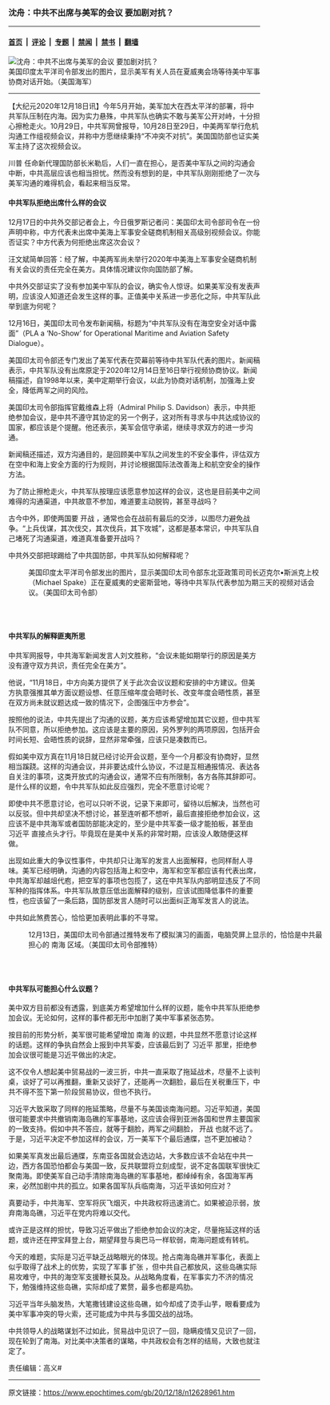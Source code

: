 ### 沈舟：中共不出席与美军的会议 要加剧对抗？

---

#### [首页](../../../..?n12628961) &nbsp;|&nbsp; [评论](../../../../../epoch-comment?n12628961) &nbsp;|&nbsp; [专题](../../../../../epoch-special?n12628961) &nbsp;|&nbsp; [禁闻](../../../../../epoch-news?n12628961) &nbsp;|&nbsp; [禁书](../../../../../books?n12628961) &nbsp;|&nbsp; [翻墙](https://github.com/gfw-breaker/nogfw/blob/master/README.md?n12628961)


<div><img alt="沈舟：中共不出席与美军的会议 要加剧对抗？" class="attachment-djy_600_400 size-djy_600_400 wp-post-image" src="https://i.epochtimes.com/assets/uploads/2020/12/201216-N-ZZ999-016-600x400.jpg"/>
<div class="caption">
 美国印度太平洋司令部发出的图片，显示美军有关人员在夏威夷会场等待美中军事协商对话开始。（美国海军）
</div></div><hr/><div class="post_content" id="artbody" itemprop="articleBody">
 <!-- article content begin -->
 <p>
  【大纪元2020年12月18日讯】今年5月开始，美军加大在西太平洋的部署，将中共军队压制在内海。因为实力悬殊，中共军队也确实不敢与美军公开对峙，十分担心擦枪走火。10月29日，中共军网曾报导，10月28日至29日，中美两军举行危机沟通工作组视频会议，并称中方愿继续秉持“不冲突不对抗”。美国国防部也证实美军主持了这次视频会议。
 </p>
 <p>
  <ok href="https://www.epochtimes.com/gb/tag/%E5%B7%9D%E6%99%AE.html">
   川普
  </ok>
  任命新代理国防部长米勒后，人们一直在担心，是否美中军队之间的沟通会中断，中共高层应该也相当担忧。然而没有想到的是，中共军队刚刚拒绝了一次与美军沟通的难得机会，看起来相当反常。
 </p>
 <h4>
  <strong>
   中共军队拒绝出席什么样的会议
  </strong>
 </h4>
 <p>
  12月17日的中共外交部记者会上，今日俄罗斯记者问：美国印太司令部司令在一份声明中称，中方代表未出席中美海上军事安全磋商机制相关高级别视频会议。你能否证实？中方代表为何拒绝出席这次会议？
 </p>
 <p>
  汪文斌简单回答：经了解，中美两军尚未举行2020年中美海上军事安全磋商机制有关会议的责任完全在美方。具体情况建议你向国防部了解。
 </p>
 <p>
  中共外交部证实了没有参加美中军队的会议，确实令人惊讶。如果美军没有发表声明，应该没人知道还会发生这样的事。正值美中关系进一步恶化之际，中共军队此举到底为何呢？
 </p>
 <p>
  12月16日，美国印太司令发布新闻稿，标题为“中共军队没有在海空安全对话中露面”（PLA a ‘No-Show’ for Operational Maritime and Aviation Safety Dialogue）。
 </p>
 <p>
  美国印太司令部还专门发出了美军代表在荧幕前等待中共军队代表的图片。新闻稿表示，中共军队没有出席原定于2020年12月14日至16日举行视频协商协议。新闻稿描述，自1998年以来，美中定期举行会议，以此为协商对话机制，加强海上安全，降低两军之间的风险。
 </p>
 <p>
  美国印太司令部指挥官戴维森上将（Admiral Philip S. Davidson）表示，中共拒绝参加会议，是中共不遵守其协定的另一个例子，这对所有寻求与中共达成协议的国家，都应该是个提醒。他还表示，美军会信守承诺，继续寻求双方的进一步沟通。
 </p>
 <p>
  新闻稿还描述，双方沟通目的，是回顾美中军队之间发生的不安全事件，评估双方在空中和海上安全方面的行为规则，并讨论根据国际法改善海上和航空安全的操作方法。
 </p>
 <p>
  为了防止擦枪走火，中共军队按理应该愿意参加这样的会议，这也是目前美中之间难得的沟通渠道，中共故意不参加，难道要主动脱钩，甚至寻战吗？
 </p>
 <p>
  古今中外，即使两国要
  <ok href="https://www.epochtimes.com/gb/tag/%E5%BC%80%E6%88%98.html">
   开战
  </ok>
  ，通常也会在战前有最后的交涉，以图尽力避免战争。“上兵伐谋，其次伐交，其次伐兵，其下攻城”，这都是基本常识，中共军队自己堵死了沟通渠道，难道真准备要开战吗？
 </p>
 <p>
  中共外交部把球踢给了中共国防部，中共军队如何解释呢？
 </p>
 <figure aria-describedby="caption-attachment-12628977" class="wp-caption aligncenter" id="attachment_12628977" style="width: 600px">
  <ok href="https://i.epochtimes.com/assets/uploads/2020/12/201214-N-XC372-0104.jpg" target="_blank">
   <img alt="" class="size-large wp-image-12628977" src="https://i.epochtimes.com/assets/uploads/2020/12/201214-N-XC372-0104-600x400.jpg"/>
  </ok>
  <br/><figcaption class="wp-caption-text" id="caption-attachment-12628977">
   美国印度太平洋司令部发出的图片，显示美国印太司令部东北亚政策司司长迈克尔•斯派克上校（Michael Spake）正在夏威夷的史密斯营地，等待中共军队代表参加为期三天的视频对话会议。（美国印太司令部）
  </figcaption><br/>
 </figure><br/>
 <h4>
  <strong>
   中共军队的解释匪夷所思
  </strong>
 </h4>
 <p>
  中共军网报导，中共海军新闻发言人刘文胜称，“会议未能如期举行的原因是美方没有遵守双方共识，责任完全在美方”。
 </p>
 <p>
  他说，“11月18日，中方向美方提供了关于此次会议议题和安排的中方建议。但美方执意强推其单方面议题设想、任意压缩年度会晤时长、改变年度会晤性质，甚至在双方尚未就议题达成一致的情况下，企图强压中方参会”。
 </p>
 <p>
  按照他的说法，中共先提出了沟通的议题，美方应该希望增加其它议题，但中共军队不同意，所以拒绝参加。这应该是主要的原因，另外罗列的两项原因，包括开会时间长短、会晤性质的说辞，显然非常牵强，应该只是凑数而已。
 </p>
 <p>
  假如美中双方真在11月18日就已经讨论开会议题，至今一个月都没有协商好，显然相当蹊跷。这样的沟通会议，并非要达成什么协议，不过是互相通报情况、表达各自关注的事项，这类开放式的沟通会议，通常不应有所限制，各方各陈其辞即可。是什么样的议题，令中共军队如此反应强烈，完全不愿意讨论呢？
 </p>
 <p>
  即使中共不愿意讨论，也可以只听不说，记录下来即可，留待以后解决，当然也可以反驳。但中共却坚决不想讨论，甚至连听都不想听，最后直接拒绝参加会议，这应该不是中共海军或者国防部能决定的，至少是中共军委一级才能拍板，甚至由
  <ok href="https://www.epochtimes.com/gb/tag/%E4%B9%A0%E8%BF%91%E5%B9%B3.html">
   习近平
  </ok>
  直接点头才行。毕竟现在是美中关系的非常时期，应该没人敢随便这样做。
 </p>
 <p>
  出现如此重大的争议性事件，中共却只让海军的发言人出面解释，也同样耐人寻味。美军已经明确，沟通的内容包括海上和空中，海军和空军都应该有代表出席，中共海军却越俎代庖，把空军的事项也包揽了，这在中共军队内部明显违反了不同军种的指挥体系。中共军队故意压低出面解释的级别，应该试图降低事件的重要性，也应该留了一条后路，国防部发言人随时可以出面纠正海军发言人的说法。
 </p>
 <p>
  中共如此煞费苦心，恰恰更加表明此事的不寻常。
 </p>
 <figure aria-describedby="caption-attachment-12628984" class="wp-caption aligncenter" id="attachment_12628984" style="width: 600px">
  <ok href="https://i.epochtimes.com/assets/uploads/2020/12/EpAbNwiU8AUQMQS.jpg" target="_blank">
   <img alt="" class="size-large wp-image-12628984" src="https://i.epochtimes.com/assets/uploads/2020/12/EpAbNwiU8AUQMQS-600x379.jpg"/>
  </ok>
  <br/><figcaption class="wp-caption-text" id="caption-attachment-12628984">
   12月13日，美国印太司令部通过推特发布了模拟演习的画面，电脑荧屏上显示的，恰恰是中共最担心的
   <ok href="https://www.epochtimes.com/gb/tag/%E5%8D%97%E6%B5%B7.html">
    南海
   </ok>
   区域。（美国印太司令部推特）
  </figcaption><br/>
 </figure><br/>
 <h4>
  <strong>
   中共军队可能担心什么议题？
  </strong>
 </h4>
 <p>
  美中双方目前都没有透露，到底美方希望增加什么样的议题，能令中共军队拒绝参加会议。无论如何，这样的事件都无形中加剧了美中军事紧张态势。
 </p>
 <p>
  按目前的形势分析，美军很可能希望增加
  <ok href="https://www.epochtimes.com/gb/tag/%E5%8D%97%E6%B5%B7.html">
   南海
  </ok>
  的议题，中共显然不愿意讨论这样的话题。这样的争执自然会上报到中共军委，应该最后到了
  <ok href="https://www.epochtimes.com/gb/tag/%E4%B9%A0%E8%BF%91%E5%B9%B3.html">
   习近平
  </ok>
  那里，拒绝参加会议很可能是习近平做出的决定。
 </p>
 <p>
  这不仅令人想起美中贸易战的一波三折，中共一直采取了拖延战术，尽量不上谈判桌，谈好了可以再推翻，重新又谈好了，还能再一次翻脸，最后在关税重压下，中共不得不签下第一阶段贸易协议，但也不执行。
 </p>
 <p>
  习近平大致采取了同样的拖延策略，尽量不与美国谈南海问题。习近平知道，美国很可能要求中共撤销南海岛礁的军事基地，这应该会得到亚洲各国和世界主要国家的一致支持。假如中共不答应，就等于翻脸，两军之间翻脸，
  <ok href="https://www.epochtimes.com/gb/tag/%E5%BC%80%E6%88%98.html">
   开战
  </ok>
  也就不远了。于是，习近平决定不参加这样的会议，万一美军下个最后通牒，岂不更加被动？
 </p>
 <p>
  如果美军真发出最后通牒，东南亚各国就会选边站，大多数应该不会站在中共一边，西方各国恐怕都会与美国一致，反共联盟将立刻成型，说不定各国联军很快汇聚南海。即使美军自己动手清除南海岛礁的军事基地，都绰绰有余，各国海军再来，必然加剧中共的孤立。如果各国军队兵临南海，习近平该如何应对？
 </p>
 <p>
  真要动手，中共海军、空军将灰飞烟灭，中共政权将迅速消亡。如果被迫示弱，放弃南海岛礁，习近平在党内将难以交代。
 </p>
 <p>
  或许正是这样的担忧，导致习近平做出了拒绝参加会议的决定，尽量拖延这样的话题，或许还在押宝拜登上台，期望拜登与奥巴马一样软弱，南海问题或有转机。
 </p>
 <p>
  今天的难题，实际是习近平缺乏战略眼光的体现。抢占南海岛礁并军事化，表面上似乎取得了战术上的优势，实现了军事
  <ok href="https://www.epochtimes.com/gb/tag/%E6%89%A9%E5%BC%A0.html">
   扩张
  </ok>
  ，但中共自己都放风，这些岛礁实际易攻难守，中共的海空军支援鞭长莫及。从战略角度看，在军事实力不济的情况下，勉强维持这些岛礁，实际却成了累赘，最多也都是鸡肋。
 </p>
 <p>
  习近平当年头脑发热，大笔撒钱建设这些岛礁，如今却成了烫手山芋，眼看要成为美中军事冲突的导火索，还可能成为中共与多国交战的战场。
 </p>
 <p>
  中共领导人的战略谋划不过如此，贸易战中见识了一回，隐瞒疫情又见识了一回，现在轮到了南海。对比美中决策者的谋略，中共政权会有怎样的结局，大致也就注定了。
 </p>
 <p>
  责任编辑：高义#
 </p>
 <!-- article content end -->
 <div id="below_article_ad">
 </div>
</div>


---

原文链接：https://www.epochtimes.com/gb/20/12/18/n12628961.htm